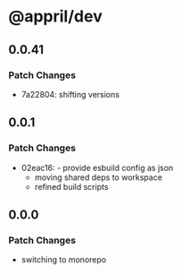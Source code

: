 # @appril/dev

## 0.0.41

### Patch Changes

- 7a22804: shifting versions

## 0.0.1

### Patch Changes

- 02eac16: - provide esbuild config as json
  - moving shared deps to workspace
  - refined build scripts

## 0.0.0

### Patch Changes

- switching to monorepo

